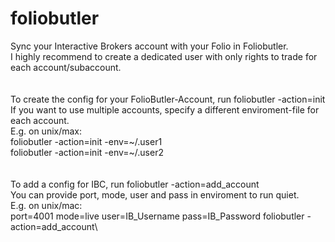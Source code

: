 # foliobutler
Sync your Interactive Brokers account with your Folio in Foliobutler.\
I highly recommend to create a dedicated user with only rights to trade for each account/subaccount.\
\
\
To create the config for your FolioButler-Account, run foliobutler -action=init\
If you want to use multiple accounts, specify a different enviroment-file for each account.\
E.g. on unix/max:\
foliobutler -action=init -env=\~/.user1\
foliobutler -action=init -env=\~/.user2\
\
\
To add a config for IBC, run foliobutler -action=add_account\
You can provide port, mode, user and pass in enviroment to run quiet.\
E.g. on unix/mac:\
port=4001 mode=live user=IB_Username pass=IB_Password foliobutler -action=add_account\


